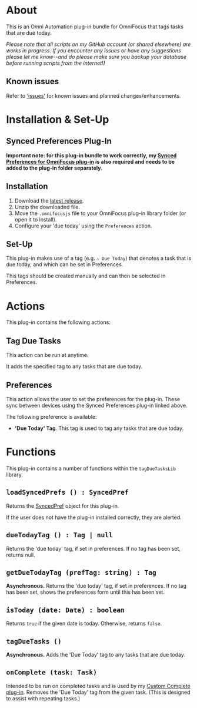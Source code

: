# About

This is an Omni Automation plug-in bundle for OmniFocus that tags tasks that are due today.

_Please note that all scripts on my GitHub account (or shared elsewhere) are works in progress. If you encounter any issues or have any suggestions please let me know--and do please make sure you backup your database before running scripts from the internet!)_

## Known issues 

Refer to ['issues'](https://github.com/ksalzke/tag-tasks-due-today-for-omnifocus/issues) for known issues and planned changes/enhancements.

# Installation & Set-Up

## Synced Preferences Plug-In

**Important note: for this plug-in bundle to work correctly, my [Synced Preferences for OmniFocus plug-in](https://github.com/ksalzke/synced-preferences-for-omnifocus) is also required and needs to be added to the plug-in folder separately.**

## Installation

1. Download the [latest release](https://github.com/ksalzke/tag-tasks-due-today-for-omnifocus/releases/latest).
2. Unzip the downloaded file.
3. Move the `.omnifocusjs` file to your OmniFocus plug-in library folder (or open it to install).
4. Configure your 'due today' using the `Preferences` action.

## Set-Up

This plug-in makes use of a tag (e.g. `⚠️ Due Today`) that denotes a task that is due today, and which can be set in Preferences.

This tags should be created manually and can then be selected in Preferences.

# Actions

This plug-in contains the following actions:

## Tag Due Tasks

This action can be run at anytime.

It adds the specified tag to any tasks that are due today.

## Preferences

This action allows the user to set the preferences for the plug-in. These sync between devices using the Synced Preferences plug-in linked above.

The following preference is available:

* **'Due Today' Tag**. This tag is used to tag any tasks that are due today.

# Functions

This plug-in contains a number of functions within the `tagDueTasksLib` library.

## `loadSyncedPrefs () : SyncedPref`

Returns the [SyncedPref](https://github.com/ksalzke/synced-preferences-for-omnifocus) object for this plug-in.

If the user does not have the plug-in installed correctly, they are alerted.

## `dueTodayTag () : Tag | null`

Returns the 'due today' tag, if set in preferences. If no tag has been set, returns null.

## `getDueTodayTag (prefTag: string) : Tag`

**Asynchronous.** Returns the 'due today' tag, if set in preferences. If no tag has been set, shows the preferences form until this has been set.

## `isToday (date: Date) : boolean`

Returns `true` if the given date is today. Otherwise, returns `false`.

## `tagDueTasks ()`

**Asynchronous.** Adds the 'Due Today' tag to any tasks that are due today.

## `onComplete (task: Task)`

Intended to be run on completed tasks and is used by my [Custom Complete plug-in](https://github.com/ksalzke/custom-complete-omnifocus-plugin). Removes the 'Due Today' tag from the given task. (This is designed to assist with repeating tasks.)
